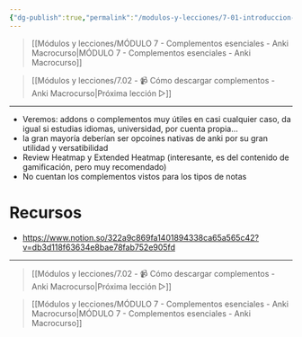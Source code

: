 ```yaml
---
{"dg-publish":true,"permalink":"/modulos-y-lecciones/7-01-introduccion-al-modulo-7-anki-macrocurso/","noteIcon":"","updated":"2024-05-22T19:33:52.371+02:00"}
---
```



> [[Módulos y lecciones/MÓDULO 7 - Complementos esenciales - Anki Macrocurso\|MÓDULO 7 - Complementos esenciales - Anki Macrocurso]]

> [[Módulos y lecciones/7.02 - 📹 Cómo descargar complementos - Anki Macrocurso\|Próxima lección ▷]]

---

- Veremos: addons o complementos muy útiles en casi cualquier caso, da igual si estudias idiomas, universidad, por cuenta propia...
- la gran mayoría deberían ser opcoines nativas de anki por su gran utilidad y versatibilidad
- Review Heatmap y Extended Heatmap (interesante, es del contenido de gamificación, pero muy recomendado)
- No cuentan los complementos vistos para los tipos de notas

# Recursos
- https://www.notion.so/322a9c869fa1401894338ca65a565c42?v=db3d118f63634e8bae78fab752e905fd

---

> [[Módulos y lecciones/7.02 - 📹 Cómo descargar complementos - Anki Macrocurso\|Próxima lección ▷]]

> [[Módulos y lecciones/MÓDULO 7 - Complementos esenciales - Anki Macrocurso\|MÓDULO 7 - Complementos esenciales - Anki Macrocurso]]